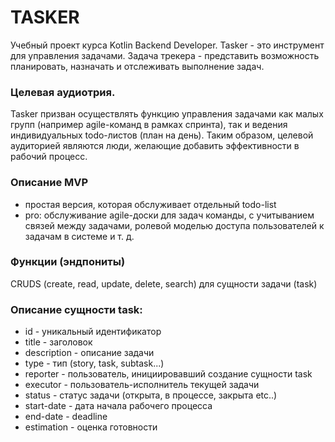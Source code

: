 # TASKER

Учебный проект курса Kotlin Backend Developer.
Tasker - это инструмент для управления задачами.
Задача трекера - представить возможность планировать, назначать и отслеживать выполнение задач.

### Целевая аудиотрия.
Tasker призван осуществлять функцию управления задачами как малых групп (например agile-команд в рамках спринта), так и ведения индивидуальных todo-листов (план на день).
Таким образом, целевой аудиторией являются люди, желающие добавить эффективности в рабочий процесс.

### Описание MVP
- простая версия, которая обслуживает отдельный todo-list
- pro: обслуживание agile-доски для задач команды, с учитыванием связей между задачами, ролевой моделью доступа пользователей к задачам в системе и т. д.

### Функции (эндпониты)
CRUDS (create, read, update, delete, search) для сущности задачи (task)

### Описание сущности task:
- id - уникальный идентификатор
- title - заголовок
- description - описание задачи
- type - тип (story, task, subtask...)
- reporter - пользователь, инициировавший создание сущности task
- executor - пользователь-исполнитель текущей задачи
- status - статус задачи (открыта, в процессе, закрыта etc..)
- start-date - дата начала рабочего процесса
- end-date - deadline
- estimation - оценка готовности
